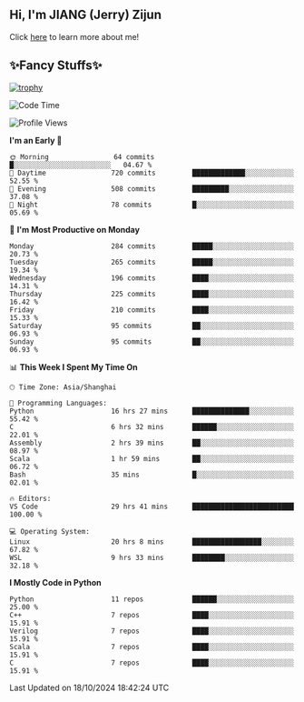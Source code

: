 ## Hi, I'm JIANG (Jerry) Zijun

Click [here](https://jzjerry.github.io/about/) to learn more about me!

## ✨Fancy Stuffs✨
[![trophy](https://github-profile-trophy.vercel.app/?username=jzjerry&theme=onedark)](https://github.com/ryo-ma/github-profile-trophy)
<!--START_SECTION:waka-->
![Code Time](http://img.shields.io/badge/Code%20Time-763%20hrs%2052%20mins-blue)

![Profile Views](http://img.shields.io/badge/Profile%20Views-0-blue)

**I'm an Early 🐤** 

```text
🌞 Morning                64 commits          █░░░░░░░░░░░░░░░░░░░░░░░░   04.67 % 
🌆 Daytime                720 commits         █████████████░░░░░░░░░░░░   52.55 % 
🌃 Evening                508 commits         █████████░░░░░░░░░░░░░░░░   37.08 % 
🌙 Night                  78 commits          █░░░░░░░░░░░░░░░░░░░░░░░░   05.69 % 
```
📅 **I'm Most Productive on Monday** 

```text
Monday                   284 commits         █████░░░░░░░░░░░░░░░░░░░░   20.73 % 
Tuesday                  265 commits         █████░░░░░░░░░░░░░░░░░░░░   19.34 % 
Wednesday                196 commits         ████░░░░░░░░░░░░░░░░░░░░░   14.31 % 
Thursday                 225 commits         ████░░░░░░░░░░░░░░░░░░░░░   16.42 % 
Friday                   210 commits         ████░░░░░░░░░░░░░░░░░░░░░   15.33 % 
Saturday                 95 commits          ██░░░░░░░░░░░░░░░░░░░░░░░   06.93 % 
Sunday                   95 commits          ██░░░░░░░░░░░░░░░░░░░░░░░   06.93 % 
```


📊 **This Week I Spent My Time On** 

```text
🕑︎ Time Zone: Asia/Shanghai

💬 Programming Languages: 
Python                   16 hrs 27 mins      ██████████████░░░░░░░░░░░   55.42 % 
C                        6 hrs 32 mins       ██████░░░░░░░░░░░░░░░░░░░   22.01 % 
Assembly                 2 hrs 39 mins       ██░░░░░░░░░░░░░░░░░░░░░░░   08.97 % 
Scala                    1 hr 59 mins        ██░░░░░░░░░░░░░░░░░░░░░░░   06.72 % 
Bash                     35 mins             █░░░░░░░░░░░░░░░░░░░░░░░░   02.01 % 

🔥 Editors: 
VS Code                  29 hrs 41 mins      █████████████████████████   100.00 % 

💻 Operating System: 
Linux                    20 hrs 8 mins       █████████████████░░░░░░░░   67.82 % 
WSL                      9 hrs 33 mins       ████████░░░░░░░░░░░░░░░░░   32.18 % 
```

**I Mostly Code in Python** 

```text
Python                   11 repos            ██████░░░░░░░░░░░░░░░░░░░   25.00 % 
C++                      7 repos             ████░░░░░░░░░░░░░░░░░░░░░   15.91 % 
Verilog                  7 repos             ████░░░░░░░░░░░░░░░░░░░░░   15.91 % 
Scala                    7 repos             ████░░░░░░░░░░░░░░░░░░░░░   15.91 % 
C                        7 repos             ████░░░░░░░░░░░░░░░░░░░░░   15.91 % 
```




 Last Updated on 18/10/2024 18:42:24 UTC
<!--END_SECTION:waka-->
